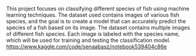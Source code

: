 This project focuses on classifying different species of fish using machine learning techniques. The dataset used contains images of various fish species, and the goal is to create a model that can accurately predict the species of a fish based on its image. The dataset contains multiple images of different fish species. Each image is labeled with the species name, which will be used for training and testing the classification model.
https://www.kaggle.com/code/senaabasz/notebook539404c86e
